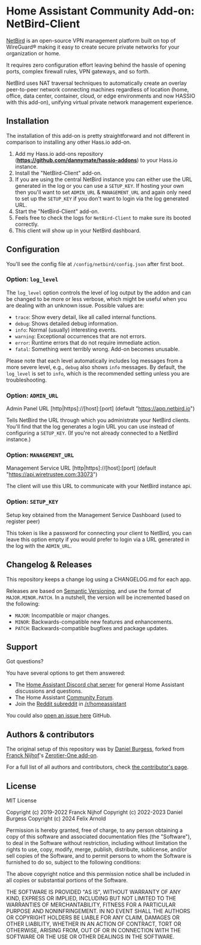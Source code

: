 # Home Assistant Community Add-on: NetBird-Client

[NetBird][netbird] is an open-source VPN management platform built on top of WireGuard® making it easy to create secure private networks for your organization or home.

It requires zero configuration effort leaving behind the hassle of opening ports, complex firewall rules, VPN gateways, and so forth.

NetBird uses NAT traversal techniques to automatically create an overlay peer-to-peer network connecting machines regardless of location (home, office, data center, container, cloud, or edge environments and now HASSIO with this add-on), unifying virtual private network management experience.

## Installation

The installation of this add-on is pretty straightforward and not different in
comparison to installing any other Hass.io add-on.

1. Add my Hass.io add-ons repository (**https://github.com/dannymate/hassio-addons**) to your Hass.io instance.
2. Install the "NetBird-Client" add-on.
3. If you are using the central NetBird instance you can either use the URL generated in the log or you can use a `SETUP_KEY`. If hosting your own then you'll want to set `ADMIN_URL` & `MANAGEMENT_URL` and again only need to set up the `SETUP_KEY` if you don't want to login via the log generated URL.
4. Start the "NetBird-Client" add-on.
5. Feels free to check the logs for `NetBird-Client` to make sure its booted correctly.
6. This client will show up in your NetBird dashboard.

## Configuration

You'll see the config file at `/config/netbird/config.json` after first boot.

### Option: `log_level`

The `log_level` option controls the level of log output by the addon and can
be changed to be more or less verbose, which might be useful when you are
dealing with an unknown issue. Possible values are:

- `trace`: Show every detail, like all called internal functions.
- `debug`: Shows detailed debug information.
- `info`: Normal (usually) interesting events.
- `warning`: Exceptional occurrences that are not errors.
- `error`: Runtime errors that do not require immediate action.
- `fatal`: Something went terribly wrong. Add-on becomes unusable.

Please note that each level automatically includes log messages from a
more severe level, e.g., `debug` also shows `info` messages. By default,
the `log_level` is set to `info`, which is the recommended setting unless
you are troubleshooting.

### Option: `ADMIN_URL`

Admin Panel URL [http|https]://[host]:[port] (default "https://app.netbird.io")

Tells NetBird the URL through which you administrate your NetBird clients.
You'll find that the log generates a login URL you can use instead of configuring a `SETUP_KEY`. (If you're not already connected to a NetBird instance.)

### Option: `MANAGEMENT_URL`

Management Service URL [http|https]://[host]:[port] (default "https://api.wiretrustee.com:33073")

The client will use this URL to communicate with your NetBird instance api.

### Option: `SETUP_KEY`

Setup key obtained from the Management Service Dashboard (used to register peer)

This token is like a password for connecting your client to NetBird, you can leave this
option empty if you would prefer to login via a URL generated in the log with the `ADMIN_URL`.

## Changelog & Releases

This repository keeps a change log using a CHANGELOG.md for each app.

Releases are based on [Semantic Versioning][semver], and use the format
of `MAJOR.MINOR.PATCH`. In a nutshell, the version will be incremented
based on the following:

- `MAJOR`: Incompatible or major changes.
- `MINOR`: Backwards-compatible new features and enhancements.
- `PATCH`: Backwards-compatible bugfixes and package updates.

## Support

Got questions?

You have several options to get them answered:

- The [Home Assistant Discord chat server][discord-ha] for general Home
  Assistant discussions and questions.
- The Home Assistant [Community Forum][forum].
- Join the [Reddit subreddit][reddit] in [/r/homeassistant][reddit]

You could also [open an issue here][issue] GitHub.

## Authors & contributors

The original setup of this repository was by [Daniel Burgess][dannymate], forked from [Franck Nijhof][frenck]'s [Zerotier-One add-on][zt-one-addon].

For a full list of all authors and contributors,
check [the contributor's page][contributors].

## License

MIT License

Copyright (c) 2019-2022 Franck Nijhof
Copyright (c) 2022-2023 Daniel Burgess
Copyright (c) 2024 Felix Arnold

Permission is hereby granted, free of charge, to any person obtaining a copy
of this software and associated documentation files (the "Software"), to deal
in the Software without restriction, including without limitation the rights
to use, copy, modify, merge, publish, distribute, sublicense, and/or sell
copies of the Software, and to permit persons to whom the Software is
furnished to do so, subject to the following conditions:

The above copyright notice and this permission notice shall be included in all
copies or substantial portions of the Software.

THE SOFTWARE IS PROVIDED "AS IS", WITHOUT WARRANTY OF ANY KIND, EXPRESS OR
IMPLIED, INCLUDING BUT NOT LIMITED TO THE WARRANTIES OF MERCHANTABILITY,
FITNESS FOR A PARTICULAR PURPOSE AND NONINFRINGEMENT. IN NO EVENT SHALL THE
AUTHORS OR COPYRIGHT HOLDERS BE LIABLE FOR ANY CLAIM, DAMAGES OR OTHER
LIABILITY, WHETHER IN AN ACTION OF CONTRACT, TORT OR OTHERWISE, ARISING FROM,
OUT OF OR IN CONNECTION WITH THE SOFTWARE OR THE USE OR OTHER DEALINGS IN THE
SOFTWARE.


<!-- GITHUB LINKS -->
[contributors]: https://github.com/dannymate/hassio-addons/graphs/contributors
[issue]: https://github.com/dannymate/hassio-addons/issues
[dannymate]: https://github.com/dannymate

<!-- Forums -->
[discord-ha]: https://discord.gg/c5DvZ4e
[forum]: https://community.home-assistant.io/t/netbird-client-add-on/517762
[reddit]: https://reddit.com/r/homeassistant

[semver]: http://semver.org/spec/v2.0.0.htm
[netbird]: https://netbird.io/

<!-- Frenck -->
[zt-one-addon]: https://github.com/hassio-addons/addon-zerotier
[frenck]: https://github.com/frenck
